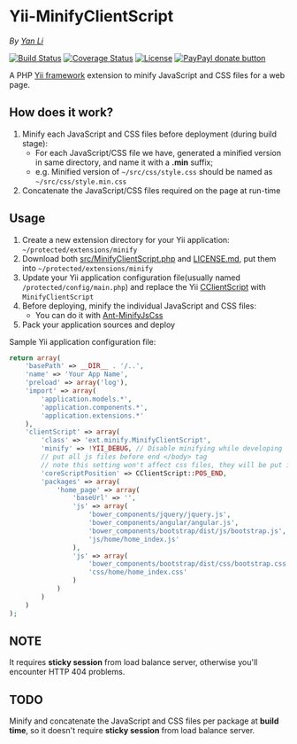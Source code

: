 # Yii-MinifyClientScript #
*By [Yan Li](https://github.com/yanli0303)* 

<!--
[![Latest Stable Version](http://img.shields.io/packagist/v/yanli0303/yii-minify-client-script.svg)](https://packagist.org/packages/yanli0303/yii-minify-client-script)
[![Total Downloads](https://img.shields.io/packagist/dt/yanli0303/yii-minify-client-script.svg)](https://packagist.org/packages/yanli0303/yii-minify-client-script)
-->
[![Build Status](https://travis-ci.org/yanli0303/Yii-MinifyClientScript.svg?branch=master)](https://travis-ci.org/yanli0303/Yii-MinifyClientScript)
[![Coverage Status](https://coveralls.io/repos/yanli0303/Yii-MinifyClientScript/badge.svg?branch=master)](https://coveralls.io/r/yanli0303/Yii-MinifyClientScript?branch=master)
[![License](https://img.shields.io/badge/License-MIT-brightgreen.svg)](https://packagist.org/packages/yanli0303/yii-minify-client-script)
[![PayPayl donate button](http://img.shields.io/badge/paypal-donate-orange.svg)](https://www.paypal.com/cgi-bin/webscr?cmd=_donations&business=silentwait4u%40gmail%2ecom&lc=US&item_name=Yan%20Li&no_note=0&currency_code=USD&bn=PP%2dDonationsBF%3apaypal%2ddonate%2ejpg%3aNonHostedGuest)

A PHP [Yii framework](http://www.yiiframework.com/ "Yii Framework Home") extension to minify JavaScript and CSS files for a web page. 

## How does it work? ##

1. Minify each JavaScript and CSS files before deployment (during build stage):
	- For each JavaScript/CSS file we have, generated a minified version in same directory, and name it with a **.min** suffix;
	- e.g. Minified version of `~/src/css/style.css` should be named as `~/src/css/style.min.css`
2. Concatenate the JavaScript/CSS files required on the page at run-time


## Usage ##

1. Create a new extension directory for your Yii application: `~/protected/extensions/minify`
2. Download both [src/MinifyClientScript.php](https://github.com/yanli0303/Yii-MinifyClientScript/blob/master/src/MinifyClientScript.php) and [LICENSE.md](https://github.com/yanli0303/Yii-MinifyClientScript/blob/master/LICENSE.md), put them into `~/protected/extensions/minify`
3. Update your Yii application configuration file(usually named `/protected/config/main.php`) and replace the Yii [CClientScript](http://www.yiiframework.com/doc/api/1.1/CClientScript) with `MinifyClientScript`
4. Before deploying, minify the individual JavaScript and CSS files:
	- You can do it with [Ant-MinifyJsCss](https://github.com/yanli0303/Ant-MinifyJsCss)
5. Pack your application sources and deploy 

Sample Yii application configuration file:

```PHP	
return array(
    'basePath' => __DIR__ . '/..',
    'name' => 'Your App Name',
    'preload' => array('log'),
    'import' => array(
        'application.models.*',
        'application.components.*',
        'application.extensions.*'
    ),
    'clientScript' => array(
        'class' => 'ext.minify.MinifyClientScript',
        'minify' => !YII_DEBUG, // Disable minifying while developing
        // put all js files before end </body> tag
        // note this setting won't affect css files, they will be put in <head>
        'coreScriptPosition' => CClientScript::POS_END,
        'packages' => array(
            'home_page' => array(
                'baseUrl' => '',
                'js' => array(
                    'bower_components/jquery/jquery.js',
                    'bower_components/angular/angular.js',
                    'bower_components/bootstrap/dist/js/bootstrap.js',
                    'js/home/home_index.js'
                ),
                'js' => array(
                    'bower_components/bootstrap/dist/css/bootstrap.css',
                    'css/home/home_index.css'
                )
            )
        )
    )
);
```

## NOTE ##

It requires **sticky session** from load balance server, otherwise you'll encounter HTTP 404 problems.

## TODO ##

Minify and concatenate the JavaScript and CSS files per package at **build time**, so it doesn't require **sticky session** from load balance server.
